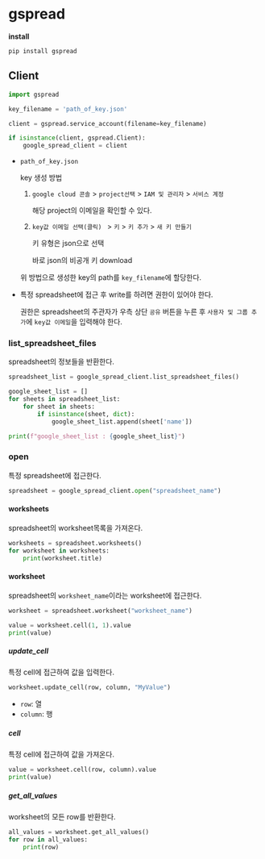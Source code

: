 # gspread

**install**

```
pip install gspread
```



## Client

```python
import gspread

key_filename = 'path_of_key.json'

client = gspread.service_account(filename=key_filename)

if isinstance(client, gspread.Client):
    google_spread_client = client
```

- `path_of_key.json`

  key 생성 방법

  1. `google cloud 콘솔` > `project선택` > `IAM 및 관리자` >  `서비스 계정`

     해당 project의 이메일을 확인할 수 있다.

  2. `key값 이메일 선택(클릭) ` > `키` > `키 추가` > `새 키 만들기`

      키 유형은 json으로 선택 

     바로 json의 비공개 키 download

  위 방법으로 생성한 key의 path를 `key_filename`에 할당한다.
  
- 특정 spreadsheet에 접근 후 write를 하려면 권한이 있어야 한다.

  권한은 spreadsheet의 주관자가 우측 상단 `공유` 버튼을 누른 후 `사용자 및 그룹 추가`에 `key값 이메일`을 입력해야 한다.

  





### list_spreadsheet_files

spreadsheet의 정보들을 반환한다.

```python
spreadsheet_list = google_spread_client.list_spreadsheet_files()

google_sheet_list = []
for sheets in spreadsheet_list:
    for sheet in sheets:
        if isinstance(sheet, dict):
            google_sheet_list.append(sheet['name'])

print(f"google_sheet_list : {google_sheet_list}")
```







### open

특정 spreadsheet에 접근한다.

```python
spreadsheet = google_spread_client.open("spreadsheet_name")
```



#### worksheets

spreadsheet의 worksheet목록을 가져온다.

```python
worksheets = spreadsheet.worksheets()
for worksheet in worksheets:
    print(worksheet.title)
```



#### worksheet

spreadsheet의 `worksheet_name`이라는 worksheet에 접근한다.

```python
worksheet = spreadsheet.worksheet("worksheet_name")

value = worksheet.cell(1, 1).value
print(value)
```



##### update_cell

특정 cell에 접근하여 값을 입력한다.

```python
worksheet.update_cell(row, column, "MyValue")
```

- `row`: 열
- `column`: 행





##### cell

특정 cell에 접근하여 값을 가져온다.

```python
value = worksheet.cell(row, column).value
print(value)
```





##### get_all_values

worksheet의 모든 row를 반환한다.

```python
all_values = worksheet.get_all_values()
for row in all_values:
    print(row)
```



